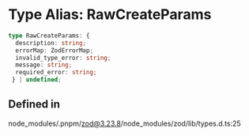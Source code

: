 # Type Alias: RawCreateParams

```ts
type RawCreateParams: {
  description: string;
  errorMap: ZodErrorMap;
  invalid_type_error: string;
  message: string;
  required_error: string;
 } | undefined;
```

## Defined in

node\_modules/.pnpm/zod@3.23.8/node\_modules/zod/lib/types.d.ts:25
